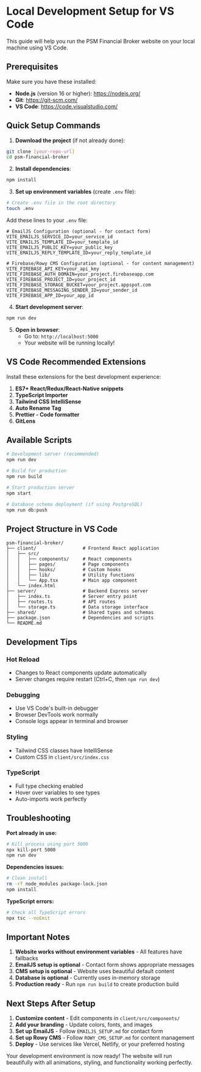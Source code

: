 # Local Development Setup for VS Code

This guide will help you run the PSM Financial Broker website on your local machine using VS Code.

## Prerequisites

Make sure you have these installed:
- **Node.js** (version 16 or higher): https://nodejs.org/
- **Git**: https://git-scm.com/
- **VS Code**: https://code.visualstudio.com/

## Quick Setup Commands

1. **Download the project** (if not already done):
```bash
git clone [your-repo-url]
cd psm-financial-broker
```

2. **Install dependencies**:
```bash
npm install
```

3. **Set up environment variables** (create `.env` file):
```bash
# Create .env file in the root directory
touch .env
```

Add these lines to your `.env` file:
```env
# EmailJS Configuration (optional - for contact form)
VITE_EMAILJS_SERVICE_ID=your_service_id
VITE_EMAILJS_TEMPLATE_ID=your_template_id
VITE_EMAILJS_PUBLIC_KEY=your_public_key
VITE_EMAILJS_REPLY_TEMPLATE_ID=your_reply_template_id

# Firebase/Rowy CMS Configuration (optional - for content management)
VITE_FIREBASE_API_KEY=your_api_key
VITE_FIREBASE_AUTH_DOMAIN=your_project.firebaseapp.com
VITE_FIREBASE_PROJECT_ID=your_project_id
VITE_FIREBASE_STORAGE_BUCKET=your_project.appspot.com
VITE_FIREBASE_MESSAGING_SENDER_ID=your_sender_id
VITE_FIREBASE_APP_ID=your_app_id
```

4. **Start development server**:
```bash
npm run dev
```

5. **Open in browser**:
   - Go to: `http://localhost:5000`
   - Your website will be running locally!

## VS Code Recommended Extensions

Install these extensions for the best development experience:

1. **ES7+ React/Redux/React-Native snippets**
2. **TypeScript Importer**  
3. **Tailwind CSS IntelliSense**
4. **Auto Rename Tag**
5. **Prettier - Code formatter**
6. **GitLens**

## Available Scripts

```bash
# Development server (recommended)
npm run dev

# Build for production
npm run build

# Start production server
npm start

# Database schema deployment (if using PostgreSQL)
npm run db:push
```

## Project Structure in VS Code

```
psm-financial-broker/
├── client/                 # Frontend React application
│   ├── src/
│   │   ├── components/     # React components
│   │   ├── pages/          # Page components
│   │   ├── hooks/          # Custom hooks
│   │   ├── lib/            # Utility functions
│   │   └── App.tsx         # Main app component
│   └── index.html
├── server/                 # Backend Express server
│   ├── index.ts            # Server entry point
│   ├── routes.ts           # API routes
│   └── storage.ts          # Data storage interface
├── shared/                 # Shared types and schemas
├── package.json            # Dependencies and scripts
└── README.md
```

## Development Tips

### Hot Reload
- Changes to React components update automatically
- Server changes require restart (Ctrl+C, then `npm run dev`)

### Debugging
- Use VS Code's built-in debugger
- Browser DevTools work normally
- Console logs appear in terminal and browser

### Styling
- Tailwind CSS classes have IntelliSense
- Custom CSS in `client/src/index.css`

### TypeScript
- Full type checking enabled
- Hover over variables to see types
- Auto-imports work perfectly

## Troubleshooting

**Port already in use:**
```bash
# Kill process using port 5000
npx kill-port 5000
npm run dev
```

**Dependencies issues:**
```bash
# Clean install
rm -rf node_modules package-lock.json
npm install
```

**TypeScript errors:**
```bash
# Check all TypeScript errors
npx tsc --noEmit
```

## Important Notes

1. **Website works without environment variables** - All features have fallbacks
2. **EmailJS setup is optional** - Contact form shows appropriate messages
3. **CMS setup is optional** - Website uses beautiful default content
4. **Database is optional** - Currently uses in-memory storage
5. **Production ready** - Run `npm run build` to create production build

## Next Steps After Setup

1. **Customize content** - Edit components in `client/src/components/`
2. **Add your branding** - Update colors, fonts, and images
3. **Set up EmailJS** - Follow `EMAILJS_SETUP.md` for contact form
4. **Set up Rowy CMS** - Follow `ROWY_CMS_SETUP.md` for content management
5. **Deploy** - Use services like Vercel, Netlify, or your preferred hosting

Your development environment is now ready! The website will run beautifully with all animations, styling, and functionality working perfectly.